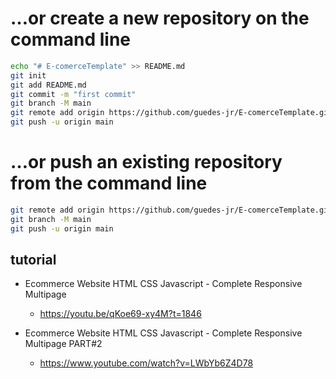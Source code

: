 # …or create a new repository on the command line

```sh
echo "# E-comerceTemplate" >> README.md
git init
git add README.md
git commit -m "first commit"
git branch -M main
git remote add origin https://github.com/guedes-jr/E-comerceTemplate.git
git push -u origin main
```

# …or push an existing repository from the command line

```sh
git remote add origin https://github.com/guedes-jr/E-comerceTemplate.git
git branch -M main
git push -u origin main
```

## tutorial
- Ecommerce Website HTML CSS Javascript - Complete Responsive Multipage
    - https://youtu.be/qKoe69-xy4M?t=1846

- Ecommerce Website HTML CSS Javascript - Complete Responsive Multipage PART#2
    - https://www.youtube.com/watch?v=LWbYb6Z4D78